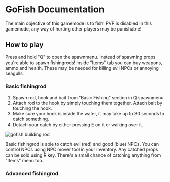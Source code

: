 # GoFish Documentation
The main objective of this gamemode is to fish! PVP is disabled in this gamemode, any way of hurting other players may be punishable!

## How to play
Press and hold "Q" to open the spawnmenu. Instead of spawning props you're able to spawn fishingrods!
Inside "Items" tab you can buy weapons, ammo and health. These may be needed for killing evil NPCs or annoying seagulls.

### Basic fishingrod
1. Spawn rod, hook and bait from "Basic Fishing" section in Q spawnmenu.
2. Attach rod to the hook by simply touching them together. Attach bait by touching the hook.
3. Make sure your hook is inside the water, it may take up to 30 seconds to catch something.
4. Detach your catch by either pressing E on it or walking over it. 

![gofish building rod](https://thumbs.gfycat.com/EuphoricInsidiousChital-size_restricted.gif)

Basic fishingrod is able to catch evil (red) and good (blue) NPCs. You can control NPCs using NPC mover tool in your inventory.
Any catched props can be sold using R key. There's a small chance of catching anything from "Items" menu too.


### Advanced fishingrod
